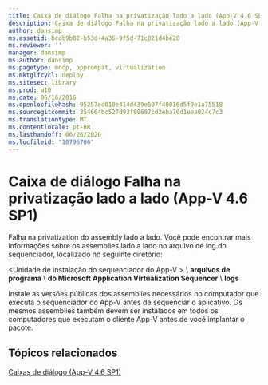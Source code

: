 ```yaml
---
title: Caixa de diálogo Falha na privatização lado a lado (App-V 4.6 SP1)
description: Caixa de diálogo Falha na privatização lado a lado (App-V 4.6 SP1)
author: dansimp
ms.assetid: bcdb9b82-b53d-4a36-9f5d-71c021d4be28
ms.reviewer: ''
manager: dansimp
ms.author: dansimp
ms.pagetype: mdop, appcompat, virtualization
ms.mktglfcycl: deploy
ms.sitesec: library
ms.prod: w10
ms.date: 06/16/2016
ms.openlocfilehash: 95257ed010e414d439e507f40016d5f9e1a75518
ms.sourcegitcommit: 354664bc527d93f80687cd2eba70d1eea024c7c3
ms.translationtype: MT
ms.contentlocale: pt-BR
ms.lasthandoff: 06/26/2020
ms.locfileid: "10796706"
---
```

# Caixa de diálogo Falha na privatização lado a lado (App-V 4.6 SP1)


Falha na privatization do assembly lado a lado. Você pode encontrar mais informações sobre os assemblies lado a lado no arquivo de log do sequenciador, localizado no seguinte diretório:

&lt;Unidade de instalação do sequenciador do App-V &gt;  \\ **arquivos de programa**  \\  **do Microsoft Application Virtualization Sequencer**  \\  **logs**

Instale as versões públicas dos assemblies necessários no computador que executa o sequenciador do App-V antes de sequenciar o aplicativo. Os mesmos assemblies também devem ser instalados em todos os computadores que executam o cliente App-V antes de você implantar o pacote.

## Tópicos relacionados


[Caixas de diálogo (App-V 4.6 SP1)](dialog-boxes--appv-46-sp1-.md)

 

 





